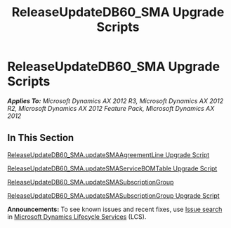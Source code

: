 ﻿---
title: ReleaseUpdateDB60_SMA Upgrade Scripts
TOCTitle: ReleaseUpdateDB60_SMA Upgrade Scripts
ms:assetid: 95e9ca8a-d247-4b3f-95fe-8e7120795f57
ms:mtpsurl: https://msdn.microsoft.com/en-us/library/JJ686173(v=AX.60)
ms:contentKeyID: 49709877
ms.date: 05/18/2015
mtps_version: v=AX.60
---

# ReleaseUpdateDB60\_SMA Upgrade Scripts 


_**Applies To:** Microsoft Dynamics AX 2012 R3, Microsoft Dynamics AX 2012 R2, Microsoft Dynamics AX 2012 Feature Pack, Microsoft Dynamics AX 2012_

## In This Section

[ReleaseUpdateDB60\_SMA.updateSMAAgreementLine Upgrade Script](releaseupdatedb60-sma-updatesmaagreementline-upgrade-script.md)

[ReleaseUpdateDB60\_SMA.updateSMAServiceBOMTable Upgrade Script](releaseupdatedb60-sma-updatesmaservicebomtable-upgrade-script.md)

[ReleaseUpdateDB60\_SMA.updateSMASubscriptionGroup](releaseupdatedb60-sma-updatesmasubscriptiongroup.md)

[ReleaseUpdateDB60\_SMA.updateSMASubscriptionGroup Upgrade Script](releaseupdatedb60-sma-updatesmasubscriptiongroup-upgrade-script.md)

  
**Announcements:** To see known issues and recent fixes, use [Issue search](http://go.microsoft.com/fwlink/?linkid=389258) in [Microsoft Dynamics Lifecycle Services](http://go.microsoft.com/fwlink/?linkid=306505) (LCS).

